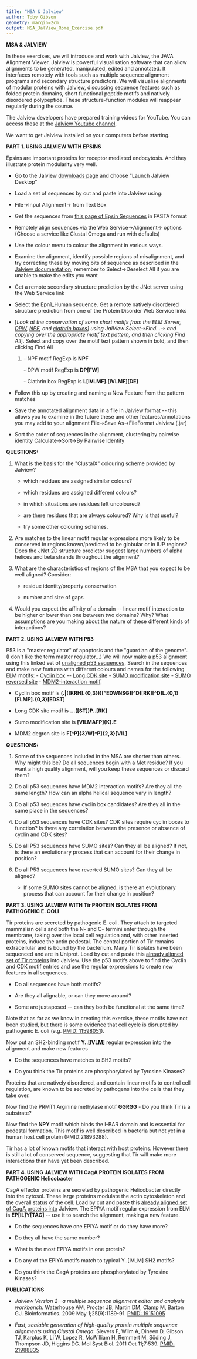 ```yaml
---
title: "MSA & Jalview"
author: Toby Gibson
geometry: margin=2cm
output: MSA_JalView_Rome_Exercise.pdf
---
```


**MSA & JALVIEW**

In these exercises, we will introduce and work with Jalview, the JAVA
Alignment Viewer. Jalview is powerful visualisation software that can
allow alignments to be generated, manipulated, edited and annotated. It
interfaces remotely with tools such as multiple sequence alignment
programs and secondary structure predictors. We will visualise
alignments of modular proteins with Jalview, discussing sequence
features such as folded protein domains, short functional peptide motifs
and natively disordered polypeptide. These structure-function modules
will reappear regularly during the course.

The Jalview developers have prepared training videos for YouTube. You
can access these at the [Jalview Youtube
channel](https://www.youtube.com/channel/UCIjpnvZB770yz7ftbrJ0tfw).

We want to get Jalview installed on your computers before starting.

**PART 1. USING JALVIEW WITH EPSINS**

Epsins are important proteins for receptor mediated endocytosis. And
they illustrate protein modularity very well.

-   Go to the Jalview [downloads
    page](http://www.jalview.org/download.html) and choose "Launch
    Jalview Desktop"

-   Load a set of sequences by cut and paste into Jalview using:

-   File-\>Input Alignment-\> from Text Box

-   Get the sequences from [this page of Epsin
    Sequences](https://github.com/malvikasharan/2018-11-EMBORome/blob/master/training_material/TobyGibson/epsins.fasta)
    in FASTA format

-   Remotely align sequences via the Web Service-\>Alignment-\> options
    (Choose a service like Clustal Omega and run with defaults)

-   Use the colour menu to colour the alignment in various ways.

-   Examine the alignment, identify possible regions of misalignment,
    and try correcting these by moving bits of sequence as described in
    the [Jalview
    documentation](http://www.jalview.org/examples/editing.html);
    remember to Select-\>Deselect All if you are unable to make the
    edits you want

-   Get a remote secondary structure prediction by the JNet server using
    the Web Service link

-   Select the Epn1\_Human sequence. Get a remote natively disordered
    structure prediction from one of the Protein Disorder Web Service
    links

-   \[*Look at the conservation of some short motifs from the ELM
    Server, [DPW](http://elm.eu.org/elms/elmPages/LIG_AP2alpha_2.html),
    [NPF](http://elm.eu.org/elms/elmPages/LIG_EH_1.html), and [clathrin
    boxes](http://elm.eu.org/elms/elmPages/LIG_Clathr_ClatBox_1.html)\]
    using JalView Select-\>Find...-\> and copying over the appropriate
    motif text pattern, and then clicking Find All*\]. Select and copy
    over the motif text pattern shown in bold, and then clicking Find
    All

    1.  \- NPF motif RegExp is **NPF**

        \- DPW motif RegExp is **DP\[FW\]**

        \- Clathrin box RegExp is **L\[IVLMF\].\[IVLMF\]\[DE\]**

-   Follow this up by creating and naming a New Feature from the pattern
    matches

-   Save the annotated alignment data in a file in Jalview format --
    this allows you to examine in the future these and other
    features/annotations you may add to your alignment File-\>Save
    As-\>FileFormat Jalview (.jar)

-   Sort the order of sequences in the alignment, clustering by pairwise
    identity Calculate-\>Sort-\>By Pairwise Identity

**QUESTIONS:**

1.  What is the basis for the "ClustalX" colouring scheme provided by
    Jalview?

    -   which residues are assigned similar colours?

    -   which residues are assigned different colours?

    -   in which situations are residues left uncoloured?

    -   are there residues that are always coloured? Why is that useful?

    -   try some other colouring schemes.

2.  Are matches to the linear motif regular expressions more likely to
    be conserved in regions known/predicted to be globular or in IUP
    regions? Does the JNet 2D structure predictor suggest large numbers
    of alpha helices and beta strands throughout the alignment?

3.  What are the characteristics of regions of the MSA that you expect
    to be well aligned? Consider:

    -   residue identity/property conservation

    -   number and size of gaps

4.  Would you expect the affinity of a domain -- linear motif
    interaction to be higher or lower than one between two domains? Why?
    What assumptions are you making about the nature of these different
    kinds of interactions?

**PART 2. USING JALVIEW WITH P53**

P53 is a "master regulator" of apoptosis and the "guardian of the
genome". (I don't like the term master regulator...) We will now make a
p53 alignment using this linked set of [unaligned p53
sequences](https://github.com/malvikasharan/2018-11-EMBORome/blob/master/training_material/TobyGibson/p53.fasta).
Search in the sequences and make new features with different colours and
names for the following ELM motifs: - [Cyclin
box](http://elm.eu.org/elms/elmPages/DOC_CYCLIN_1.html) -- [Long CDK
site](http://elm.eu.org/elms/MOD_CDK_SPxxK_3) - [SUMO modification
site](http://elm.eu.org/elmPages/MOD_SUMO.html) - [SUMO reversed
site](http://elm.eu.org/elms/MOD_SUMO_rev_2.html) - [MDM2-interaction
motif](http://elm.eu.org/elms/DEG_MDM2_SWIB_1).

-   Cyclin box motif is
    **(.\|(\[KRH\].{0,3}))\[\^EDWNSG\]\[\^D\]\[RK\]\[\^D\]L.{0,1}\[FLMP\].{0,3}\[EDST\]**

-   Long CDK site motif is **\...(\[ST\])P..\[RK\]**

-   Sumo modification site is **\[VILMAFP\](K).E**

-   MDM2 degron site is **F\[\^P\]{3}W\[\^P\]{2,3}\[VIL\]**

**QUESTIONS:**

1.  Some of the sequences included in the MSA are shorter than others.
    Why might this be? Do all sequences begin with a Met residue? If you
    want a high quality alignment, will you keep these sequences or
    discard them?

2.  Do all p53 sequences have MDM2 interaction motifs? Are they all the
    same length? How can an alpha helical sequence vary in length?

3.  Do all p53 sequences have cyclin box candidates? Are they all in the
    same place in the sequences?

4.  Do all p53 sequences have CDK sites? CDK sites require cyclin boxes
    to function? Is there any correlation between the presence or
    absence of cyclin and CDK sites?

5.  Do all P53 sequences have SUMO sites? Can they all be aligned? If
    not, is there an evolutionary process that can account for their
    change in position?

6.  Do all P53 sequences have reverted SUMO sites? Can they all be
    aligned?

    -   If some SUMO sites cannot be aligned, is there an evolutionary
        process that can account for their change in position?

**PART 3. USING JALVIEW WITH Tir PROTEIN ISOLATES FROM PATHOGENIC E.
COLI**

Tir proteins are secreted by pathogenic E. coli. They attach to targeted
mammalian cells and both the N- and C- termini enter through the
membrane, taking over the local cell regulation and, with other inserted
proteins, induce the actin pedestal. The central portion of Tir remains
extracellular and is bound by the bacterium. Many Tir isolates have been
sequenced and are in Uniprot. Load by cut and paste this [already
aligned set of Tir
proteins](https://github.com/malvikasharan/2018-11-EMBORome/blob/master/training_material/TobyGibson/tir.fasta)
into Jalview. Use the p53 motifs above to find the Cyclin and CDK motif
entries and use the regular expressions to create new features in all
sequences. 

-   Do all sequences have both motifs?

-   Are they all alignable, or can they move around?

-   Some are juxtaposed -- can they both be functional at the same time?

Note that as far as we know in creating this exercise, these motifs have
not been studied, but there is some evidence that cell cycle is
disrupted by pathogenic E. coli (e.g.
[PMID: 11598051](http://www.ncbi.nlm.nih.gov/pubmed/11598051)).

Now put an SH2-binding motif **Y..\[IVLM\]** regular expression into the
alignment and make new features

-   Do the sequences have matches to SH2 motifs?

-   Do you think the Tir proteins are phosphorylated by Tyrosine
    Kinases?

Proteins that are natively disordered, and contain linear motifs to
control cell regulation, are known to be secreted by pathogens into the
cells that they take over.

Now find the PRMT1 Arginine methylase motif **GGRGG** - Do you think Tir
is a substrate?

Now find the **NPY** motif which binds the I-BAR domain and is essential
for pedestal formation. This motif is well described in bacteria but not
yet in a human host cell protein (PMID:21893288).

Tir has a lot of known motifs that interact with host proteins. However
there is still a lot of conserved sequence, suggesting that Tir will
make more interactions than have yet been described.

**PART 4. USING JALVIEW WITH CagA PROTEIN ISOLATES FROM PATHOGENIC
Helicobacter**

CagA effector proteins are secreted by pathogenic Helicobacter directly
into the cytosol. These large proteins modulate the actin cytoskeleton
and the overall status of the cell. Load by cut and paste this [already
aligned set of CagA proteins
into](https://github.com/malvikasharan/2018-11-EMBORome/blob/master/training_material/TobyGibson/CagA_aligned.mfa)
Jalview. The EPIYA motif regular expression from ELM is
**EP\[IL\]Y\[TAG\]** -- use it to search the alignment, making a new
feature.

-   Do the sequences have one EPIYA motif or do they have more?

-   Do they all have the same number?

-   What is the most EPIYA motifs in one protein?

-   Do any of the EPIYA motifs match to typical Y..\[IVLM\] SH2 motifs?

-   Do you think the CagA proteins are phosphorylated by Tyrosine
    Kinases?

**PUBLICATIONS**

-   *Jalview Version 2--a multiple sequence alignment editor and
    analysis workbench.* Waterhouse AM, Procter JB, Martin DM, Clamp M,
    Barton GJ. Bioinformatics. 2009 May 1;25(9):1189-91. [PMID:
    19151095](http://www.ncbi.nlm.nih.gov/pubmed/19151095)

-   *Fast, scalable generation of high-quality protein multiple sequence
    alignments using Clustal Omega.* Sievers F, Wilm A, Dineen D, Gibson
    TJ, Karplus K, Li W, Lopez R, McWilliam H, Remmert M, Söding J,
    Thompson JD, Higgins DG. Mol Syst Biol. 2011 Oct 11;7:539. [PMID:
    21988835](http://www.ncbi.nlm.nih.gov/pubmed/21988835)

